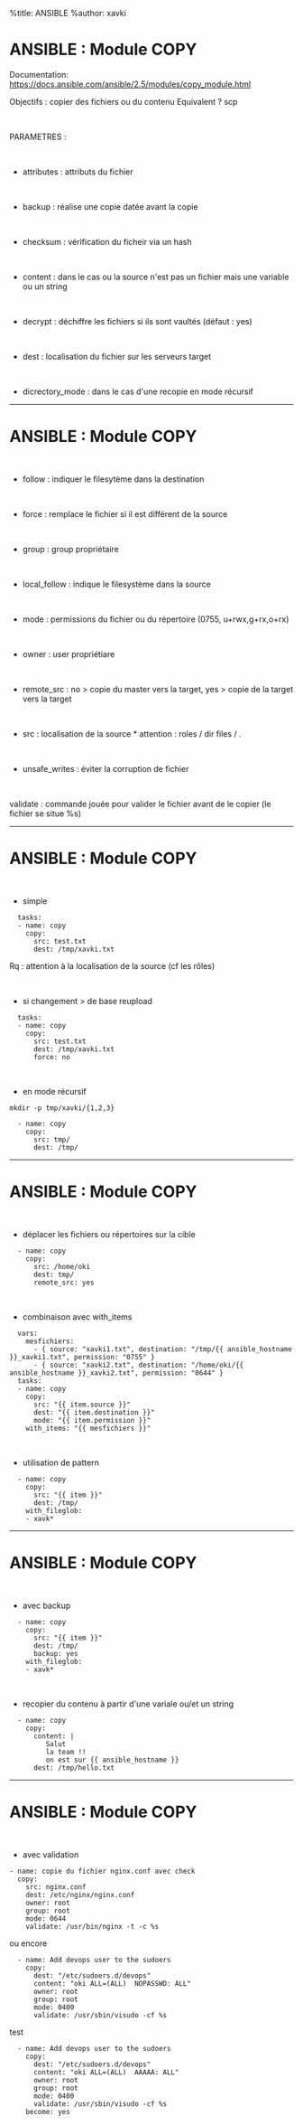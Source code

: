 %title: ANSIBLE
%author: xavki


# ANSIBLE : Module COPY


Documentation: https://docs.ansible.com/ansible/2.5/modules/copy_module.html

Objectifs : copier des fichiers ou du contenu
Equivalent ? scp


<br>

PARAMETRES :

<br>

* attributes : attributs du fichier

<br>

* backup : réalise une copie datée avant la copie

<br>

* checksum : vérification du ficheir via un hash

<br>

* content : dans le cas ou la source n'est pas un fichier mais une variable ou un string

<br>

* decrypt : déchiffre les fichiers si ils sont vaultés (défaut : yes)

<br>

* dest : localisation du fichier sur les serveurs target

<br>

* dicrectory_mode : dans le cas d'une recopie en mode récursif

---------------------------------------------------------------------------------------------------

# ANSIBLE : Module COPY


<br>

* follow : indiquer le filesytème dans la destination

<br>

* force : remplace le fichier si il est différent de la source 

<br>

* group : group propriétaire

<br>

* local_follow : indique le filesystème dans la source

<br>

* mode : permissions du fichier ou du répertoire (0755, u+rwx,g+rx,o+rx)

<br>

* owner : user propriétiare

<br>

* remote_src : no > copie du master vers la target, yes > copie de la target vers la target

<br>

* src : localisation de la source
		* attention : roles / dir files / .

<br>

* unsafe_writes : éviter la corruption de fichier

<br>

validate : commande jouée pour valider le fichier avant de le copier (le fichier se situe %s)

---------------------------------------------------------------------------------------------------

# ANSIBLE : Module COPY


<br>

* simple

```
  tasks:
  - name: copy
    copy:
      src: test.txt
      dest: /tmp/xavki.txt
```

Rq : attention à la localisation de la source (cf les rôles)

<br>

* si changement > de base reupload

```
  tasks:
  - name: copy
    copy:
      src: test.txt
      dest: /tmp/xavki.txt
      force: no
```

<br>

* en mode récursif

```
mkdir -p tmp/xavki/{1,2,3}
```

```
  - name: copy
    copy:
      src: tmp/
      dest: /tmp/
```

---------------------------------------------------------------------------------------------------

# ANSIBLE : Module COPY

<br>

* déplacer les fichiers ou répertoires sur la cible

```
  - name: copy
    copy:
      src: /home/oki
      dest: tmp/
      remote_src: yes
```

<br>

* combinaison avec with_items

```
  vars:
    mesfichiers:
      - { source: "xavki1.txt", destination: "/tmp/{{ ansible_hostname }}_xavki1.txt", permission: "0755" }
      - { source: "xavki2.txt", destination: "/home/oki/{{ ansible_hostname }}_xavki2.txt", permission: "0644" }
  tasks:
  - name: copy
    copy:
      src: "{{ item.source }}"
      dest: "{{ item.destination }}"
      mode: "{{ item.permission }}"
    with_items: "{{ mesfichiers }}"
```


<br>

* utilisation de pattern

```
  - name: copy
    copy:
      src: "{{ item }}"
      dest: /tmp/
    with_fileglob:
    - xavk*
```

---------------------------------------------------------------------------------------------------

# ANSIBLE : Module COPY

<br>

* avec backup

```
  - name: copy
    copy:
      src: "{{ item }}"
      dest: /tmp/
      backup: yes
    with_fileglob:
    - xavk*
```

<br>

* recopier du contenu à partir d'une variale ou/et un string

```
  - name: copy
    copy:
      content: |
         Salut
         la team !!
         on est sur {{ ansible_hostname }}
      dest: /tmp/hello.txt
```

---------------------------------------------------------------------------------------------------

# ANSIBLE : Module COPY

<br>

* avec validation

```
- name: copie du fichier nginx.conf avec check
  copy:
    src: nginx.conf
    dest: /etc/nginx/nginx.conf
    owner: root
    group: root
    mode: 0644
    validate: /usr/bin/nginx -t -c %s
```

ou encore

```
  - name: Add devops user to the sudoers
    copy:
      dest: "/etc/sudoers.d/devops"
      content: "oki ALL=(ALL)  NOPASSWD: ALL"
      owner: root
      group: root
      mode: 0400
      validate: /usr/sbin/visudo -cf %s
```

test

```
  - name: Add devops user to the sudoers
    copy:
      dest: "/etc/sudoers.d/devops"
      content: "oki ALL=(ALL)  AAAAA: ALL"
      owner: root
      group: root
      mode: 0400
      validate: /usr/sbin/visudo -cf %s
    become: yes
```
